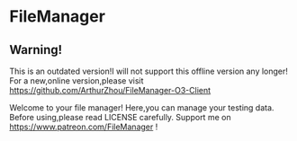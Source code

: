 # FileManager
## Warning!
This is an outdated version!I will not support this offline version any longer!
For a new,online version,please visit https://github.com/ArthurZhou/FileManager-O3-Client

Welcome to your file manager!
Here,you can manage your testing data.
Before using,please read LICENSE carefully.
Support me on https://www.patreon.com/FileManager !
